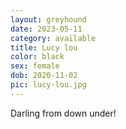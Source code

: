 ```yaml
---
layout: greyhound
date: 2023-05-11
category: available
title: Lucy lou
color: black
sex: female
dob: 2020-11-02
pic: lucy-lou.jpg
---
```

Darling from down under!
